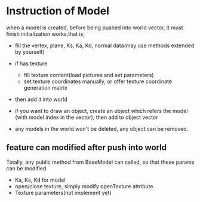 # Instruction of Model
when a model is created, before being pushed into world vector, it must finish initialization works,that is;
+ fill the vertex, plane, Ks, Ka, Kd, normal data(may use methods extended by yourself)
+ if has texture
    + fill texture content(load pictures and set parameters)
    + set texture coordinates manually, or offer texture coordinate generation matrix

+ then add it into world
+ if you want to draw an object, create an object which refers the model (with model index in the vector),
then add to object vector
+ any models in the world won't be deleted, any object can be removed.

## feature can modified after push into world
Totally, any public method from BaseModel can called, so that these params can be modified.
+ Ka, Ks, Kd for model
+ open/close texture, simply modify openTexture attribute.
+ Texture parameters(not implement yet)
